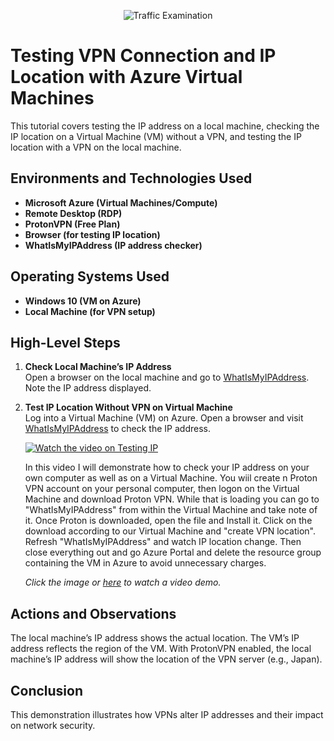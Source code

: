 <p align="center">
  <img src="https://i.imgur.com/Ua7udoS.png" alt="Traffic Examination"/>
</p>

<h1>Testing VPN Connection and IP Location with Azure Virtual Machines</h1>
This tutorial covers testing the IP address on a local machine, checking the IP location on a Virtual Machine (VM) without a VPN, and testing the IP location with a VPN on the local machine.

<h2>Environments and Technologies Used</h2>

- **Microsoft Azure (Virtual Machines/Compute)**
- **Remote Desktop (RDP)**
- **ProtonVPN (Free Plan)**
- **Browser (for testing IP location)**
- **WhatIsMyIPAddress (IP address checker)**

<h2>Operating Systems Used</h2>

- **Windows 10 (VM on Azure)**
- **Local Machine (for VPN setup)**

<h2>High-Level Steps</h2>

1. **Check Local Machine’s IP Address**  
   Open a browser on the local machine and go to [WhatIsMyIPAddress](https://whatismyipaddress.com/). Note the IP address displayed.

2. **Test IP Location Without VPN on Virtual Machine**  
   Log into a Virtual Machine (VM) on Azure. Open a browser and visit [WhatIsMyIPAddress](https://whatismyipaddress.com/) to check the IP address.

   [![Watch the video on Testing IP](https://img.youtube.com/vi/YFNkjJf3lo8/0.jpg)](https://www.youtube.com/watch?v=YFNkjJf3lo8)

   In this video I will demonstrate how to check your IP address on your own computer as well as on a Virtual Machine. You wiil create n Proton VPN account on your personal computer, then logon on the Virtual Machine and download Proton VPN. While that is loading you can go to "WhatIsMyIPAddress" from within the Virtual Machine and take note of it. Once Proton is downloaded, open the file and Install it. Click on the download according to our Virtual Machine and "create VPN location". Refresh "WhatIsMyIPAddress" and watch IP location change. Then close everything out and go Azure Portal and delete the resource group containing the VM in Azure to avoid unnecessary charges.

   *Click the image or [here](https://www.youtube.com/watch?v=Rq3iiZJ1eVs) to watch a video demo.*


<h2>Actions and Observations</h2>

<p>
  The local machine’s IP address shows the actual location. The VM’s IP address reflects the region of the VM. With ProtonVPN enabled, the local machine’s IP address will show the location of the VPN server (e.g., Japan).
</p>

<h2>Conclusion</h2>
This demonstration illustrates how VPNs alter IP addresses and their impact on network security.
